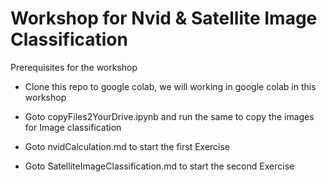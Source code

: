 # Workshop for Nvid & Satellite Image Classification

Prerequisites for the workshop

- Clone this repo to google colab, we will working in google colab in this workshop

- Goto copyFiles2YourDrive.ipynb and run the same to copy the images for Image classification

- Goto nvidCalculation.md to start the first Exercise

- Goto SatelliteImageClassification.md to start the second Exercise